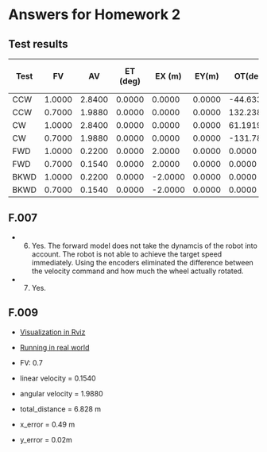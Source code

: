 # Answers for Homework 2

## Test results

| Test | FV     | AV     | ET (deg) | EX (m)  | EY(m)  | OT(deg)   | OX(m)   | OY(m)   | FT(deg)  | FX(m)   | FY(m)  | GT(deg)   | GX(m)   | GY(m)  | DT = (OT-GT)/20 | DX = (OX-GX)/10 | DY     |
|------|--------|--------|----------|---------|--------|-----------|---------|---------|----------|---------|--------|-----------|---------|--------|-----------------|-----------------|--------|
| CCW  | 1.0000 | 2.8400 | 0.0000   | 0.0000  | 0.0000 | -44.6334  | 0.0000  | 0.0000  | -12.4905 | 0.0000  | 0.0000 | 120.0003  | 0.0000  | 0.0000 | -8.2317         | 0.0000          | 0.0000 |
| CCW  | 0.7000 | 1.9880 | 0.0000   | 0.0000  | 0.0000 | 132.2387  | 0.0000  | 0.0000  | -14.7823 | 0.0000  | 0.0000 | 139.9736  | 0.0000  | 0.0000 | -0.0068         | 0.0000          | 0.0000 |
| CW   | 1.0000 | 2.8400 | 0.0000   | 0.0000  | 0.0000 | 61.1919   | 0.0000  | 0.0000  | 12.4905  | 0.0000  | 0.0000 | -105.0002 | 0.0000  | 0.0000 | 8.3096          | 0.0000          | 0.0000 |
| CW   | 0.7000 | 1.9880 | 0.0000   | 0.0000  | 0.0000 | -131.7803 | 0.0000  | 0.0000  | 14.4958  | 0.0000  | 0.0000 | -174.9813 | 0.0000  | 0.0000 | 2.1601          | 0.0000          | 0.0000 |
| FWD  | 1.0000 | 0.2200 | 0.0000   | 2.0000  | 0.0000 | 0.0000    | 1.8500  | 0.0040  | 0.0000   | 1.9980  | 0.0000 | 0.0000    | 1.7526  | 0.0000 | 0.0000          | 0.0097          | 0.0000 |
| FWD  | 0.7000 | 0.1540 | 0.0000   | 2.0000  | 0.0000 | 0.0000    | 1.9270  | 0.0000  | 0.0000   | 1.9860  | 0.0000 | 0.0000    | 1.8542  | 0.0000 | 0.0000          | 0.0073          | 0.0000 |
| BKWD | 1.0000 | 0.2200 | 0.0000   | -2.0000 | 0.0000 | 0.0000    | -1.8540 | -0.0670 | 0.0000   | -1.9980 | 0.0000 | 0.0000    | -1.8212 | 0.0000 | 0.0000          | -0.0033         | 0.0000 |
| BKWD | 0.7000 | 0.1540 | 0.0000   | -2.0000 | 0.0000 | 0.0000    | -1.9280 | 0.0030  | 0.0000   | -1.9870 | 0.0000 | 0.0000    | -1.9050 | 0.0000 | 0.0000          | -0.0023         | 0.0000 |

## F.007

- 6. Yes. The forward model does not take the dynamcis of the robot into account. The robot is not able to achieve the target speed immediately. Using the encoders eliminated the difference between the velocity command and how much the wheel actually rotated.
- 7. Yes.

## F.009

- [Visualization in Rviz](https://github.com/ME495-Navigation/main-assignment-shangzhouye/raw/master/figures/nuturtle_rviz.mkv)
- [Running in real world](https://github.com/ME495-Navigation/main-assignment-shangzhouye/raw/master/figures/nuturtle_real_world.mov)

- FV: 0.7	
- linear velocity = 0.1540
- angular velocity = 1.9880
- total_distance =  6.828 m
- x_error = 0.49 m
- y_error = 0.02m							